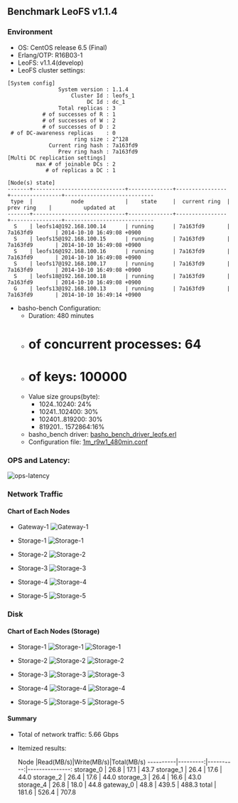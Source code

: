 ## Benchmark LeoFS v1.1.4

### Environment

* OS: CentOS release 6.5 (Final)
* Erlang/OTP: R16B03-1
* LeoFS: v1.1.4(develop)
* LeoFS cluster settings:

```
[System config]
                System version : 1.1.4
                    Cluster Id : leofs_1
                         DC Id : dc_1
                Total replicas : 3
           # of successes of R : 1
           # of successes of W : 2
           # of successes of D : 2
 # of DC-awareness replicas    : 0
                     ring size : 2^128
             Current ring hash : 7a163fd9
                Prev ring hash : 7a163fd9
[Multi DC replication settings]
         max # of joinable DCs : 2
            # of replicas a DC : 1

[Node(s) state]
-------+-----------------------------+--------------+----------------+----------------+----------------------------
 type  |            node             |    state     |  current ring  |   prev ring    |          updated at         
-------+-----------------------------+--------------+----------------+----------------+----------------------------
  S    | leofs14@192.168.100.14      | running      | 7a163fd9       | 7a163fd9       | 2014-10-10 16:49:08 +0900
  S    | leofs15@192.168.100.15      | running      | 7a163fd9       | 7a163fd9       | 2014-10-10 16:49:08 +0900
  S    | leofs16@192.168.100.16      | running      | 7a163fd9       | 7a163fd9       | 2014-10-10 16:49:08 +0900
  S    | leofs17@192.168.100.17      | running      | 7a163fd9       | 7a163fd9       | 2014-10-10 16:49:08 +0900
  S    | leofs18@192.168.100.18      | running      | 7a163fd9       | 7a163fd9       | 2014-10-10 16:49:08 +0900
  G    | leofs13@192.168.100.13      | running      | 7a163fd9       | 7a163fd9       | 2014-10-10 16:49:14 +0900

```

* basho-bench Configuration:
    * Duration: 480 minutes
    * # of concurrent processes: 64
    * # of keys: 100000
    * Value size groups(byte):
        *   1024..10240:   24%
        *  10241..102400:  30%
        * 102401..819200:  30%
        * 819201.. 1572864:16%
    * basho_bench driver: [basho_bench_driver_leofs.erl](https://github.com/leo-project/leofs/blob/develop/test/src/basho_bench_driver_leofs.erl)
    * Configuration file: [1m_r9w1_480min.conf](20141010_165025/1m_r9w1_480min.conf)

### OPS and Latency:

![ops-latency](20141010_165025/summary.png)

### Network Traffic
#### Chart of Each Nodes

* Gateway-1
![Gateway-1](leofs13_20141010_165024/sar_1_20141010_165024_p1p1-if1.png)

* Storage-1
![Storage-1](leofs14_20141010_165024/sar_3_20141010_165024_p1p1-if1.png)

* Storage-2
![Storage-2](leofs15_20141010_165024/sar_3_20141010_165024_p1p1-if1.png)

* Storage-3
![Storage-3](leofs16_20141010_165024/sar_3_20141010_165024_p1p1-if1.png)

* Storage-4
![Storage-4](leofs17_20141010_165024/sar_3_20141010_165024_p1p1-if1.png)

* Storage-5
![Storage-5](leofs18_20141010_165024/sar_2_20141010_165024_p1p1-if1.png)


### Disk
#### Chart of Each Nodes (Storage)

* Storage-1
![Storage-1](leofs14_20141010_165024/sar_3_20141010_165024_dev8-16-t1.png)
![Storage-1](leofs14_20141010_165024/sar_3_20141010_165024_dev8-16-t2.png)

* Storage-2
![Storage-2](leofs15_20141010_165024/sar_3_20141010_165024_dev8-16-t1.png)
![Storage-2](leofs15_20141010_165024/sar_3_20141010_165024_dev8-16-t2.png)

* Storage-3
![Storage-3](leofs16_20141010_165024/sar_3_20141010_165024_dev8-16-t1.png)
![Storage-3](leofs16_20141010_165024/sar_3_20141010_165024_dev8-16-t2.png)

* Storage-4
![Storage-4](leofs17_20141010_165024/sar_3_20141010_165024_dev8-16-t1.png)
![Storage-4](leofs17_20141010_165024/sar_3_20141010_165024_dev8-16-t2.png)

* Storage-5
![Storage-5](leofs18_20141010_165024/sar_2_20141010_165024_dev8-16-t1.png)
![Storage-5](leofs18_20141010_165024/sar_2_20141010_165024_dev8-16-t2.png)


#### Summary

* Total of network traffic: 5.66 Gbps
* Itemized results:

   Node   |Read(MB/s)|Write(MB/s)|Total(MB/s)
----------|---------:|----------:|---------------:
storage_0 |     26.8 |      17.1 |      43.7
storage_1 |     26.4 |      17.6 |      44.0
storage_2 |     26.4 |      17.6 |      44.0
storage_3 |     26.4 |      16.6 |      43.0
storage_4 |     26.8 |      18.0 |      44.8
gateway_0 |     48.8 |     439.5 |     488.3
total     |    181.6 |     526.4 |     707.8
